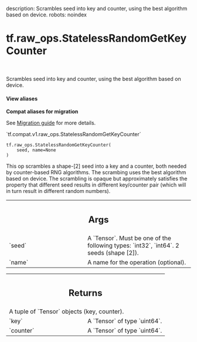 description: Scrambles seed into key and counter, using the best algorithm based on device.
robots: noindex

# tf.raw_ops.StatelessRandomGetKeyCounter

<!-- Insert buttons and diff -->

<table class="tfo-notebook-buttons tfo-api nocontent" align="left">

</table>



Scrambles seed into key and counter, using the best algorithm based on device.


<section class="expandable">
  <h4 class="showalways">View aliases</h4>
  <p>
<b>Compat aliases for migration</b>
<p>See
<a href="https://www.tensorflow.org/guide/migrate">Migration guide</a> for
more details.</p>
<p>`tf.compat.v1.raw_ops.StatelessRandomGetKeyCounter`</p>
</p>
</section>

<pre class="devsite-click-to-copy prettyprint lang-py tfo-signature-link">
<code>tf.raw_ops.StatelessRandomGetKeyCounter(
    seed, name=None
)
</code></pre>



<!-- Placeholder for "Used in" -->

This op scrambles a shape-[2] seed into a key and a counter, both needed by counter-based RNG algorithms. The scrambing uses the best algorithm based on device. The scrambling is opaque but approximately satisfies the property that different seed results in different key/counter pair (which will in turn result in different random numbers).

<!-- Tabular view -->
 <table class="responsive fixed orange">
<colgroup><col width="214px"><col></colgroup>
<tr><th colspan="2"><h2 class="add-link">Args</h2></th></tr>

<tr>
<td>
`seed`<a id="seed"></a>
</td>
<td>
A `Tensor`. Must be one of the following types: `int32`, `int64`.
2 seeds (shape [2]).
</td>
</tr><tr>
<td>
`name`<a id="name"></a>
</td>
<td>
A name for the operation (optional).
</td>
</tr>
</table>



<!-- Tabular view -->
 <table class="responsive fixed orange">
<colgroup><col width="214px"><col></colgroup>
<tr><th colspan="2"><h2 class="add-link">Returns</h2></th></tr>
<tr class="alt">
<td colspan="2">
A tuple of `Tensor` objects (key, counter).
</td>
</tr>
<tr>
<td>
`key`<a id="key"></a>
</td>
<td>
A `Tensor` of type `uint64`.
</td>
</tr><tr>
<td>
`counter`<a id="counter"></a>
</td>
<td>
A `Tensor` of type `uint64`.
</td>
</tr>
</table>


